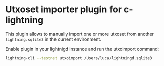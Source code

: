 # Utxoset importer plugin for c-lightning

This plugin allows to manually import one or more utxoset from another `lightning.sqlite3` in the current environment.

Enable plugin in your lightnigd instance and run the utxoimport command:
```bash
lightning-cli --testnet utxoimport /Users/luca/lightningd.sqlite3
```
